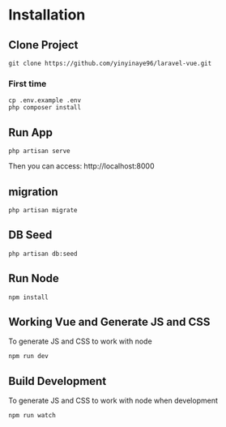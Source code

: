 
# Installation 
## Clone Project
```
git clone https://github.com/yinyinaye96/laravel-vue.git
```
### First time
```
cp .env.example .env
php composer install
```
## Run App
```
php artisan serve
```
Then you can access: http://localhost:8000
## migration
```
php artisan migrate
```
## DB Seed
```
php artisan db:seed
```

## Run Node
```
npm install
```

## Working Vue and Generate JS and CSS
To generate JS and CSS to work with node
```
npm run dev
```

## Build Development
To generate JS and CSS to work with node when development
```
npm run watch
```


